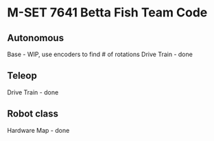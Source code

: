 # M-SET 7641 Betta Fish Team Code
## Autonomous
Base - WIP, use encoders to find # of rotations
Drive Train - done
## Teleop
Drive Train - done
## Robot class
Hardware Map - done
